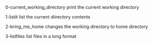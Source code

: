 0-current_working_directory print the current working directory

1-listit list the current diirectory contents

2-bring_me_home changes the working directory to home directory

3-listfiles list files in a long format

